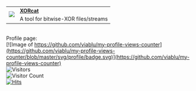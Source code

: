 <table border=0 cellpadding=4>
	<tr>
		<td rowspan=2>
			<a href=https://gitlab.com/viablu/xorcat>
				<img src=https://gitlab.com/viablu/xorcat/-/raw/master/img/XORcat.svg>
			</a>
		</td>
		<td>
			<a href=https://gitlab.com/viablu/xorcat><b>XORcat</b></a>
		</td>
	</tr>
	<tr>
		<td>
			A tool for bitwise-XOR files/streams
		</td>
	</tr>
</table>

\
Profile page:  
[![Image of https://github.com/viablu/my-profile-views-counter](https://github.com/viablu/my-profile-views-counter/blob/master/svg/profile/badge.svg)](https://github.com/viablu/my-profile-views-counter)  
![Visitors](https://visitor-badge.glitch.me/badge?page_id=viablu.visitor-badge)  
![Visitor Count](https://profile-counter.glitch.me/viablu/count.svg)  
[![Hits](https://hits.seeyoufarm.com/api/count/incr/badge.svg?url=https%3A%2F%2Fgithub.com%2Fviablu&count_bg=%23007EC6&title_bg=%23555555&icon=apachecassandra.svg&icon_color=%2300FF00&title=Views+daily%2Ftotal&edge_flat=false)](https://hits.seeyoufarm.com)
